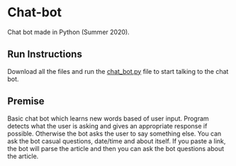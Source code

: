 # Chat-bot
Chat bot made in Python (Summer 2020).

## Run Instructions
Download all the files and run the [chat_bot.py](https://github.com/BauerJustin/Chat-Bot/blob/master/src/chat_bot.py) file to start talking to the chat bot. 

## Premise
Basic chat bot which learns new words based of user input. Program detects what the user is asking and gives an appropriate response if possible. Otherwise the bot asks the user to say something else. You can ask the bot casual questions, date/time and about itself. If you paste a link, the bot will parse the article and then you can ask the bot questions about the article.

